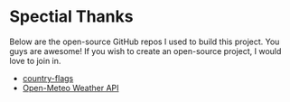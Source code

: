 # Spectial Thanks
Below are the open-source GitHub repos I used to build this project. You guys are awesome! If you wish to create an open-source project, I would love to join in.

- [country-flags](https://github.com/hampusborgos/country-flags)
- [Open-Meteo Weather API](https://github.com/open-meteo/open-meteo)
